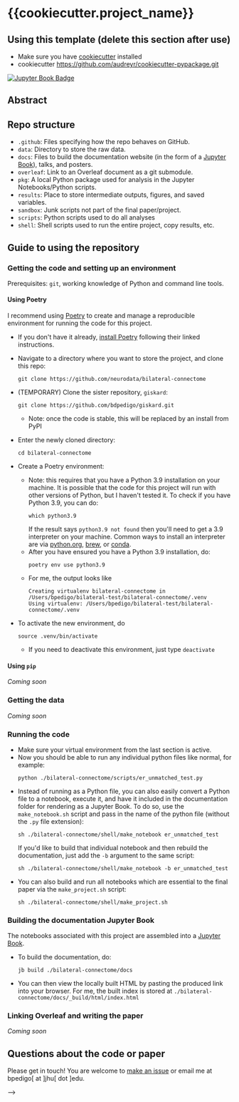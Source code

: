 # {{cookiecutter.project_name}}

## Using this template (delete this section after use)
- Make sure you have [cookiecutter](https://cookiecutter.readthedocs.io/en/1.7.2/installation.html) installed
- cookiecutter https://github.com/audreyr/cookiecutter-pypackage.git

[![Jupyter Book Badge](https://jupyterbook.org/badge.svg)](http://docs.neurodata.io/{{cookiecutter.repo_name}}/)

## Abstract 


## Repo structure 
- ``.github``: Files specifying how the repo behaves on GitHub.
- ``data``: Directory to store the raw data. 
- ``docs``: Files to build the documentation website (in the form of a [Jupyter Book](https://jupyterbook.org/intro.html)), talks, and posters.
- ``overleaf``: Link to an Overleaf document as a git submodule.
- ``pkg``: A local Python package used for analysis in the Jupyter Notebooks/Python scripts.
- ``results``: Place to store intermediate outputs, figures, and saved variables. 
- ``sandbox``: Junk scripts not part of the final paper/project.
- ``scripts``: Python scripts used to do all analyses
- ``shell``: Shell scripts used to run the entire project, copy results, etc.

## Guide to using the repository
### Getting the code and setting up an environment
Prerequisites: `git`, working knowledge of Python and command line tools.

#### Using Poetry
I recommend using [Poetry](https://python-poetry.org/) to create and manage a 
reproducible environment for running the code for this project. 
- If you don't have it already, [install Poetry](https://python-poetry.org/docs/#installation) following their linked instructions.
- Navigate to a directory where you want to store the project, and clone this repo: 
   ```
   git clone https://github.com/neurodata/bilateral-connectome
   ```
- (TEMPORARY) Clone the sister repository, `giskard`:
  ```
  git clone https://github.com/bdpedigo/giskard.git
  ```
  - Note: once the code is stable, this will be replaced by an install from PyPI
- Enter the newly cloned directory:
  ```
  cd bilateral-connectome
  ```
- Create a Poetry environment:
  - Note: this requires that you have a Python 3.9 installation on your machine. It is
    possible that the code for this project will run with other versions of Python,
    but I haven't tested it. To check if you have Python 3.9, you can do: 
    ```
    which python3.9
    ```
    If the result says `python3.9 not found` then you'll need to get a 3.9 interpreter
    on your machine. Common ways to install an interpreter are via
    [python.org](https://www.python.org/downloads/), [brew](https://docs.brew.sh/Homebrew-and-Python), or 
    [conda](https://anaconda.org/anaconda/python).
  - After you have ensured you have a Python 3.9 installation, do:
    ```
    poetry env use python3.9
    ```
  - For me, the output looks like
     ```
    Creating virtualenv bilateral-connectome in /Users/bpedigo/bilateral-test/bilateral-connectome/.venv
    Using virtualenv: /Users/bpedigo/bilateral-test/bilateral-connectome/.venv
    ```
  
- To activate the new environment, do 
  ```
  source .venv/bin/activate
  ```
  - If you need to deactivate this environment, just type `deactivate`

#### Using `pip`
*Coming soon*

### Getting the data 
*Coming soon*

### Running the code
- Make sure your virtual environment from the last section is active.
- Now you should be able to run any individual python files like normal, for example: 
  ```
  python ./bilateral-connectome/scripts/er_unmatched_test.py
  ```
- Instead of running as a Python file, you can also easily convert a Python file to a
  notebook, execute it, and have it included in the documentation folder for rendering
  as a Jupyter Book. To do so, use the `make_notebook.sh` script and pass in the name of 
  the python file (without the `.py` file extension):
  ```
  sh ./bilateral-connectome/shell/make_notebook er_unmatched_test
  ```
  If you'd like to build that individual notebook and then rebuild the documentation,
  just add the `-b` argument to the same script:
  ```
  sh ./bilateral-connectome/shell/make_notebook -b er_unmatched_test
  ```
- You can also build and run all notebooks which are essential to the final paper via
  the `make_project.sh` script: 
  ```
  sh ./bilateral-connectome/shell/make_project.sh
  ```

### Building the documentation Jupyter Book
The notebooks associated with this project are assembled into a
[Jupyter Book](https://jupyterbook.org/). 
- To build the documentation, do:
  ```
  jb build ./bilateral-connectome/docs
  ```
- You can then view the locally built HTML by pasting the produced link into your
  browser. For me, the built index is stored at `./bilateral-connectome/docs/_build/html/index.html`

### Linking Overleaf and writing the paper
*Coming soon*

## Questions about the code or paper 
Please get in touch! You are welcome to [make an issue](https://github.com/neurodata/bilateral-connectome/issues/new)
or email me at bpedigo[ at ]jhu[ dot ]edu.

<!-- ## Building the book 
*Coming soon* -->

<!-- ## Usage

### Building the book

If you'd like to develop on and build the Maggot connectome book, you should:

- Clone this repository and run
- Run `pip install -r requirements.txt` (it is recommended you do this within a virtual environment)
- (Recommended) Remove the existing `Maggot connectome/_build/` directory
- Run `jupyter-book build Maggot connectome/`

A fully-rendered HTML version of the book will be built in `Maggot connectome/_build/html/`.

### Hosting the book

The html version of the book is hosted on the `gh-pages` branch of this repo. A GitHub actions workflow has been created that automatically builds and pushes the book to this branch on a push or pull request to main.

If you wish to disable this automation, you may remove the GitHub actions workflow and build the book manually by:

- Navigating to your local build; and running,
- `ghp-import -n -p -f Maggot connectome/_build/html`

This will automatically push your build to the `gh-pages` branch. More information on this hosting process can be found [here](https://jupyterbook.org/publish/gh-pages.html#manually-host-your-book-with-github-pages).

-->

<!-- ## Credits

This project is created using the excellent open source [Jupyter Book project](https://jupyterbook.org/) and the [executablebooks/cookiecutter-jupyter-book template](https://github.com/executablebooks/cookiecutter-jupyter-book). --> -->
